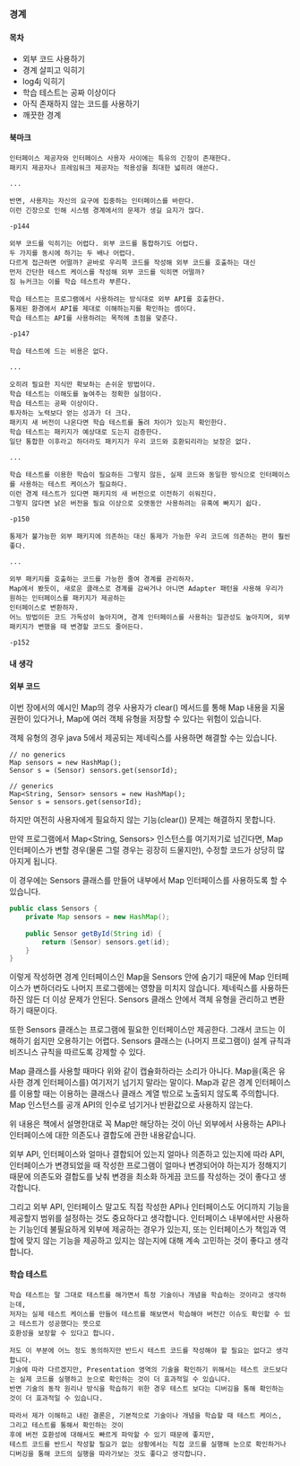 ### 경계

#### 목차
- 외부 코드 사용하기
- 경계 살피고 익히기
- log4j 익히기
- 학습 테스트는 공짜 이상이다
- 아직 존재하지 않는 코드를 사용하기
- 깨끗한 경계

#### 북마크

```
인터페이스 제공자와 인터페이스 사용자 사이에는 특유의 긴장이 존재한다.
패키지 제공자나 프레임워크 제공자는 적용성을 최대한 넓히려 애쓴다.

...

반면, 사용자는 자신의 요구에 집중하는 인터페이스를 바란다.
이런 긴장으로 인해 시스템 경계에서의 문제가 생길 요지가 많다.

-p144
```

```
외부 코드를 익히기는 어렵다. 외부 코드를 통합하기도 어렵다.
두 가지를 동시에 하기는 두 배나 어렵다.
다르게 접근하면 어떨까? 곧바로 우리쪽 코드를 작성해 외부 코드를 호출하는 대신
먼저 간단한 테스트 케이스를 작성해 외부 코드를 익히면 어떨까?
짐 뉴커크는 이를 학습 테스트라 부른다.

학습 테스트는 프로그램에서 사용하려는 방식대로 외부 API를 호출한다.
통제된 환경에서 API를 제대로 이해하는지를 확인하는 셈이다.
학습 테스트는 API를 사용하려는 목적에 초점을 맞춘다.

-p147
```

```
학습 테스트에 드는 비용은 없다.

...

오히려 필요한 지식만 확보하는 손쉬운 방법이다.
학습 테스트는 이해도를 높여주는 정확한 실험이다.
학습 테스트는 공짜 이상이다.
투자하는 노력보다 얻는 성과가 더 크다.
패키지 새 버전이 나온다면 학습 테스트를 돌려 차이가 있는지 확인한다.
학습 테스트는 패키지가 예상대로 도는지 검증한다.
일단 통합한 이후라고 하더라도 패키지가 우리 코드와 호환되리라는 보장은 없다.

...

학습 테스트를 이용한 학습이 필요하든 그렇지 않든, 실제 코드와 동일한 방식으로 인터페이스를 사용하는 테스트 케이스가 필요하다.
이런 경계 테스트가 있다면 패키지의 새 버전으로 이전하기 쉬워진다.
그렇지 않다면 낡은 버전을 필요 이상으로 오랫동안 사용하려는 유혹에 빠지기 쉽다.

-p150
```

```
통제가 불가능한 외부 패키지에 의존하는 대신 통제가 가능한 우리 코드에 의존하는 편이 훨씬 좋다.

...

외부 패키지를 호출하는 코드를 가능한 줄여 경계를 관리하자.
Map에서 봤듯이, 새로운 클래스로 경계를 감싸거나 아니면 Adapter 패턴을 사용해 우리가 원하는 인터페이스를 패키지가 제공하는
인터페이스로 변환하자.
어느 방법이든 코드 가독성이 높아지며, 경계 인터페이스를 사용하는 일관성도 높아지며, 외부 패키지가 변했을 때 변경할 코드도 줄어든다.

-p152
```

#### 내 생각

#### 외부 코드

이번 장에서의 예시인 Map의 경우 사용자가 clear() 메서드를 통해 Map 내용을 지울 권한이 있다거나,
Map에 여러 객체 유형을 저장할 수 있다는 위험이 있습니다.

객체 유형의 경우 java 5에서 제공되는 제네릭스를 사용하면 해결할 수는 있습니다.

```
// no generics
Map sensors = new HashMap();
Sensor s = (Sensor) sensors.get(sensorId);

// generics
Map<String, Sensor> sensors = new HashMap();
Sensor s = sensors.get(sensorId);
```

하지만 여전히 사용자에게 필요하지 않는 기능(clear()) 문제는 해결하지 못합니다.

만약 프로그램에서 Map<String, Sensors> 인스턴스를 여기저기로 넘긴다면,
Map 인터페이스가 변할 경우(물론 그럴 경우는 굉장히 드물지만),
수정할 코드가 상당히 많아지게 됩니다.

이 경우에는 Sensors 클래스를 만들어 내부에서 Map 인터페이스를 사용하도록 할 수 있습니다.

```java
public class Sensors {
    private Map sensors = new HashMap();
    
    public Sensor getById(String id) {
        return (Sensor) sensors.get(id);
    }
}
```

이렇게 작성하면 경계 인터페이스인 Map을 Sensors 안에 숨기기 때문에 Map 인터페이스가 변하더라도
나머지 프로그램에는 영향을 미치지 않습니다.
제네릭스를 사용하든 하진 않든 더 이상 문제가 안된다.
Sensors 클래스 안에서 객체 유형을 관리하고 변환하기 때문이다.

또한 Sensors 클래스는 프로그램에 필요한 인터페이스만 제공한다.
그래서 코드는 이해하기 쉽지만 오용하기는 어렵다.
Sensors 클래스는 (나머지 프로그램이) 설계 규칙과 비즈니스 규칙을 따르도록 강제할 수 있다.

Map 클래스를 사용할 때마다 위와 같이 캡슐화하라는 소리가 아니다.
Map을(혹은 유사한 경계 인터페이스를) 여기저기 넘기지 말라는 말이다.
Map과 같은 경계 인터페이스를 이용할 때는 이용하는 클래스나 클래스 계열 밖으로 노출되지 않도록 주의합니다.
Map 인스턴스를 공개 API의 인수로 넘기거나 반환값으로 사용하지 않는다.

위 내용은 책에서 설명한대로 꼭 Map만 해당하는 것이 아닌 외부에서 사용하는 API나 인터페이스에 대한 의존도나 결합도에 관한 내용같습니다.

외부 API, 인터페이스와 얼마나 결합되어 있는지 얼마나 의존하고 있는지에 따라 API, 인터페이스가 변경되었을 때 작성한 프로그램이 얼마나 변경되어야 하는지가 정해지기 때문에
의존도와 결합도를 낮춰 변경을 최소화 하게끔 코드를 작성하는 것이 좋다고 생각합니다.

그리고 외부 API, 인터페이스 말고도 직접 작성한 API나 인터페이스도 어디까지 기능을 제공할지 범위를 설정하는 것도 중요하다고 생각합니다.
인터페이스 내부에서만 사용하는 기능인데 불필요하게 외부에 제공하는 경우가 있는지, 또는 인터페이스가 책임과 역할에 맞지 않는 기능을 제공하고 있지는 않는지에 대해 계속 고민하는 것이 좋다고 생각합니다.

#### 학습 테스트

```
학습 테스트는 말 그대로 테스트를 해가면서 특정 기술이나 개념을 학습하는 것이라고 생각하는데,
저자는 실제 테스트 케이스를 만들어 테스트를 해보면서 학습해야 버전간 이슈도 확인할 수 있고 테스트가 성공했다는 뜻으로
호환성을 보장할 수 있다고 합니다.

저도 이 부분에 어느 정도 동의하지만 반드시 테스트 코드를 작성해야 할 필요는 없다고 생각합니다.
기술에 따라 다르겠지만, Presentation 영역의 기술을 확인하기 위해서는 테스트 코드보다는 실제 코드를 실행하고 눈으로 확인하는 것이 더 효과적일 수 있습니다.
반면 기술의 동작 원리나 방식을 학습하기 위한 경우 테스트 보다는 디버깅을 통해 확인하는 것이 더 효과적일 수 있습니다.

따라서 제가 이해하고 내린 결론은, 기본적으로 기술이나 개념을 학습할 때 테스트 케이스, 그리고 테스트를 통해서 확인하는 것이
후에 버전 호환성에 대해서도 빠르게 파악할 수 있기 때문에 좋지만,
테스트 코드를 반드시 작성할 필요가 없는 상황에서는 직접 코드를 실행해 눈으로 확인하거나 디버깅을 통해 코드의 실행을 따라가보는 것도 좋다고 생각합니다. 
```